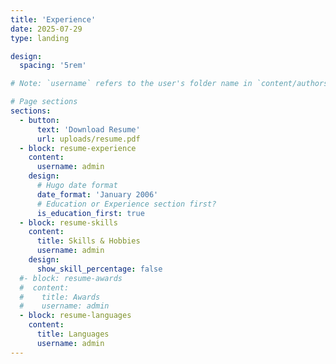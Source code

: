 ```yaml
---
title: 'Experience'
date: 2025-07-29
type: landing

design:
  spacing: '5rem'

# Note: `username` refers to the user's folder name in `content/authors/`

# Page sections
sections:
  - button:
      text: 'Download Resume'
      url: uploads/resume.pdf
  - block: resume-experience
    content:
      username: admin
    design:
      # Hugo date format
      date_format: 'January 2006'
      # Education or Experience section first?
      is_education_first: true
  - block: resume-skills
    content:
      title: Skills & Hobbies
      username: admin
    design:
      show_skill_percentage: false
  #- block: resume-awards
  #  content:
  #    title: Awards
  #    username: admin
  - block: resume-languages
    content:
      title: Languages
      username: admin
---
```

